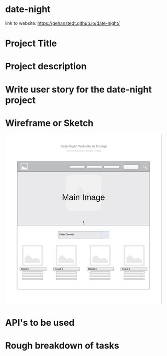 
# date-night
link to website: https://gehanstedt.github.io/date-night/

# Project Title 

# Project description

# Write user story for the date-night project

# Wireframe or Sketch

<img src="https://github.com/gehanstedt/date-night/blob/main/datenight-wireframe.jpg" width="500" title="Project">

# API's to be used

# Rough breakdown of tasks
